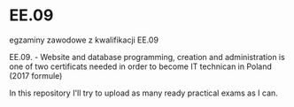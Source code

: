 # EE.09
egzaminy zawodowe z kwalifikacji EE.09


EE.09. - Website and database programming, creation and administration 
is one of two certificats needed in order to become IT technican in Poland (2017 formule)

In this repository I'll try to upload as many ready practical exams as I can.
